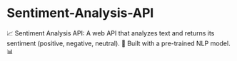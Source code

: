 # Sentiment-Analysis-API
📈 Sentiment Analysis API: A web API that analyzes text and returns its sentiment (positive, negative, neutral). 🧠 Built with a pre-trained NLP model. 📊
